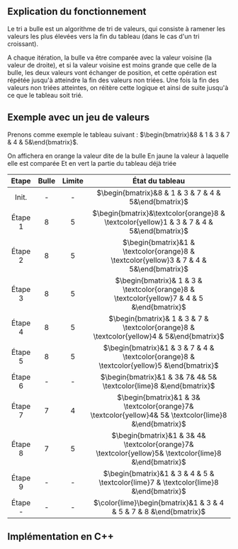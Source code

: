 ## Explication du fonctionnement

Le tri a bulle est un algorithme de tri de valeurs, qui consiste à ramener les valeurs les plus élevées vers la fin du tableau (dans le cas d'un tri croissant). 

A chaque itération, la bulle va être comparée avec la valeur voisine (la valeur de droite), et si la valeur voisine est moins grande que celle de la bulle, les deux valeurs vont échanger de position, et cette opération est répétée jusqu'à atteindre la fin des valeurs non triées. Une fois la fin des valeurs non triées atteintes, on réitère cette logique et ainsi de suite jusqu'à ce que le tableau soit trié.

## Exemple avec un jeu de valeurs

Prenons comme exemple le tableau suivant : $\begin{bmatrix}&8 & 1 & 3 & 7 & 4 & 5&\end{bmatrix}$.

On affichera en orange la valeur dite de la bulle
En jaune la valeur à laquelle elle est comparée
Et en vert la partie du tableau déjà triée

|  Etape  | Bulle | Limite | État du tableau |
|:-------:|:-----:|:------:|:---------------:|
| Init.   |   -   |   -   |$\begin{bmatrix}&8 & 1 & 3 & 7 & 4 & 5&\end{bmatrix}$|
| Étape 1 |   8   |   5   |$\begin{bmatrix}&\textcolor{orange}8 & \textcolor{yellow}1 & 3 & 7 & 4 & 5&\end{bmatrix}$|
| Étape 2 |   8   |   5   |$\begin{bmatrix}&1 & \textcolor{orange}8 & \textcolor{yellow}3 & 7 & 4 & 5&\end{bmatrix}$|
| Étape 3 |   8   |   5   |$\begin{bmatrix}& 1 & 3 & \textcolor{orange}8 & \textcolor{yellow}7 & 4 & 5 &\end{bmatrix}$|
| Étape 4 |   8   |   5   |$\begin{bmatrix}& 1 & 3 & 7 & \textcolor{orange}8 & \textcolor{yellow}4 & 5&\end{bmatrix}$|
| Étape 5 |   8   |   5   |$\begin{bmatrix}&1 & 3 & 7 & 4 & \textcolor{orange}8 & \textcolor{yellow}5 &\end{bmatrix}$|
| Étape 6 |   -   |   -   |$\begin{bmatrix}&1 & 3& 7& 4& 5& \textcolor{lime}8 &\end{bmatrix}$|
| Étape 7 |   7   |   4   |$\begin{bmatrix}&1 & 3& \textcolor{orange}7& \textcolor{yellow}4& 5& \textcolor{lime}8 &\end{bmatrix}$|
| Étape 8 |   7   |   5   |$\begin{bmatrix}&1 & 3& 4& \textcolor{orange}7& \textcolor{yellow}5& \textcolor{lime}8 &\end{bmatrix}$|
| Étape 9 |   -   |   -   |$\begin{bmatrix}&1 & 3 & 4 & 5 & \textcolor{lime}7 & \textcolor{lime}8 &\end{bmatrix}$|
| Étape - |   -   |   -   |$\color{lime}\begin{bmatrix}&1 & 3 & 4 & 5 & 7 & 8 &\end{bmatrix}$|

## Implémentation en C++